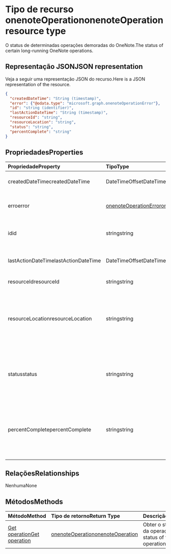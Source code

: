 # <a name="onenoteoperation-resource-type"></a><span data-ttu-id="25969-101">Tipo de recurso onenoteOperation</span><span class="sxs-lookup"><span data-stu-id="25969-101">onenoteOperation resource type</span></span>

<span data-ttu-id="25969-102">O status de determinadas operações demoradas do OneNote.</span><span class="sxs-lookup"><span data-stu-id="25969-102">The status of certain long-running OneNote operations.</span></span>

## <a name="json-representation"></a><span data-ttu-id="25969-103">Representação JSON</span><span class="sxs-lookup"><span data-stu-id="25969-103">JSON representation</span></span>

<span data-ttu-id="25969-104">Veja a seguir uma representação JSON do recurso.</span><span class="sxs-lookup"><span data-stu-id="25969-104">Here is a JSON representation of the resource.</span></span>

<!-- {
  "blockType": "resource",
  "optionalProperties": [

  ],
  "@odata.type": "microsoft.graph.onenoteOperation"
}-->

```json
{
  "createdDateTime": "String (timestamp)",
  "error": {"@odata.type": "microsoft.graph.onenoteOperationError"},
  "id": "string (identifier)",
  "lastActionDateTime": "String (timestamp)",
  "resourceId": "string",
  "resourceLocation": "string",
  "status": "string",
  "percentComplete": "string"
}

```
## <a name="properties"></a><span data-ttu-id="25969-105">Propriedades</span><span class="sxs-lookup"><span data-stu-id="25969-105">Properties</span></span>
| <span data-ttu-id="25969-106">Propriedade</span><span class="sxs-lookup"><span data-stu-id="25969-106">Property</span></span>     | <span data-ttu-id="25969-107">Tipo</span><span class="sxs-lookup"><span data-stu-id="25969-107">Type</span></span>   |<span data-ttu-id="25969-108">Descrição</span><span class="sxs-lookup"><span data-stu-id="25969-108">Description</span></span>|
|:---------------|:--------|:----------|
|<span data-ttu-id="25969-109">createdDateTime</span><span class="sxs-lookup"><span data-stu-id="25969-109">createdDateTime</span></span>| <span data-ttu-id="25969-110">DateTimeOffset</span><span class="sxs-lookup"><span data-stu-id="25969-110">DateTimeOffset</span></span> |<span data-ttu-id="25969-111">A hora de início da operação.</span><span class="sxs-lookup"><span data-stu-id="25969-111">The start time of the operation.</span></span>|
|<span data-ttu-id="25969-112">erro</span><span class="sxs-lookup"><span data-stu-id="25969-112">error</span></span>|[<span data-ttu-id="25969-113">onenoteOperationError</span><span class="sxs-lookup"><span data-stu-id="25969-113">onenoteOperationError</span></span>](onenoteoperationerror.md)|<span data-ttu-id="25969-114">O erro retornado pela operação.</span><span class="sxs-lookup"><span data-stu-id="25969-114">The error returned by the operation.</span></span>|
|<span data-ttu-id="25969-115">id</span><span class="sxs-lookup"><span data-stu-id="25969-115">id</span></span>|<span data-ttu-id="25969-116">string</span><span class="sxs-lookup"><span data-stu-id="25969-116">string</span></span>|<span data-ttu-id="25969-117">A id da operação. Somente leitura.</span><span class="sxs-lookup"><span data-stu-id="25969-117">The operation id. Read-only.</span></span>|
|<span data-ttu-id="25969-118">lastActionDateTime</span><span class="sxs-lookup"><span data-stu-id="25969-118">lastActionDateTime</span></span>| <span data-ttu-id="25969-119">DateTimeOffset</span><span class="sxs-lookup"><span data-stu-id="25969-119">DateTimeOffset</span></span> |<span data-ttu-id="25969-120">A hora da última ação da operação.</span><span class="sxs-lookup"><span data-stu-id="25969-120">The time of the last action of the operation.</span></span>|
|<span data-ttu-id="25969-121">resourceId</span><span class="sxs-lookup"><span data-stu-id="25969-121">resourceId</span></span>|<span data-ttu-id="25969-122">string</span><span class="sxs-lookup"><span data-stu-id="25969-122">string</span></span>|<span data-ttu-id="25969-123">A id do recurso.</span><span class="sxs-lookup"><span data-stu-id="25969-123">The resource id.</span></span>|
|<span data-ttu-id="25969-124">resourceLocation</span><span class="sxs-lookup"><span data-stu-id="25969-124">resourceLocation</span></span>|<span data-ttu-id="25969-125">string</span><span class="sxs-lookup"><span data-stu-id="25969-125">string</span></span>|<span data-ttu-id="25969-p101">O URI de recurso do objeto. Por exemplo, o URI de recurso para uma seção ou página copiada.</span><span class="sxs-lookup"><span data-stu-id="25969-p101">The resource URI for the object. For example, the resource URI for a copied page or section.</span></span> |
|<span data-ttu-id="25969-128">status</span><span class="sxs-lookup"><span data-stu-id="25969-128">status</span></span>|<span data-ttu-id="25969-129">string</span><span class="sxs-lookup"><span data-stu-id="25969-129">string</span></span>|<span data-ttu-id="25969-130">O status atual da operação: `notstarted`, `running`, `completed`, `failed`</span><span class="sxs-lookup"><span data-stu-id="25969-130">The current status of the operation: `notstarted`, `running`, `completed`, `failed`</span></span> |
|<span data-ttu-id="25969-131">percentComplete</span><span class="sxs-lookup"><span data-stu-id="25969-131">percentComplete</span></span>|<span data-ttu-id="25969-132">string</span><span class="sxs-lookup"><span data-stu-id="25969-132">string</span></span>|<span data-ttu-id="25969-133">A porcentagem concluída da operação se a operação ainda estiver com um status `running`</span><span class="sxs-lookup"><span data-stu-id="25969-133">The operation percent complete if the operation is still in `running` status</span></span>

## <a name="relationships"></a><span data-ttu-id="25969-134">Relações</span><span class="sxs-lookup"><span data-stu-id="25969-134">Relationships</span></span>
<span data-ttu-id="25969-135">Nenhuma</span><span class="sxs-lookup"><span data-stu-id="25969-135">None</span></span>


## <a name="methods"></a><span data-ttu-id="25969-136">Métodos</span><span class="sxs-lookup"><span data-stu-id="25969-136">Methods</span></span>

| <span data-ttu-id="25969-137">Método</span><span class="sxs-lookup"><span data-stu-id="25969-137">Method</span></span>           | <span data-ttu-id="25969-138">Tipo de retorno</span><span class="sxs-lookup"><span data-stu-id="25969-138">Return Type</span></span>    |<span data-ttu-id="25969-139">Descrição</span><span class="sxs-lookup"><span data-stu-id="25969-139">Description</span></span>|
|:---------------|:--------|:----------|
|[<span data-ttu-id="25969-140">Get operation</span><span class="sxs-lookup"><span data-stu-id="25969-140">Get operation</span></span>](../api/onenoteoperation_get.md) | [<span data-ttu-id="25969-141">onenoteOperation</span><span class="sxs-lookup"><span data-stu-id="25969-141">onenoteOperation</span></span>](onenoteoperation.md) |<span data-ttu-id="25969-142">Obter o status atual da operação.</span><span class="sxs-lookup"><span data-stu-id="25969-142">Get the status of the operation.</span></span> |

<!-- uuid: 8fcb5dbc-d5aa-4681-8e31-b001d5168d79
2015-10-25 14:57:30 UTC -->
<!-- {
  "type": "#page.annotation",
  "description": "onenoteOperation resource",
  "keywords": "",
  "section": "documentation",
  "tocPath": ""
}-->
